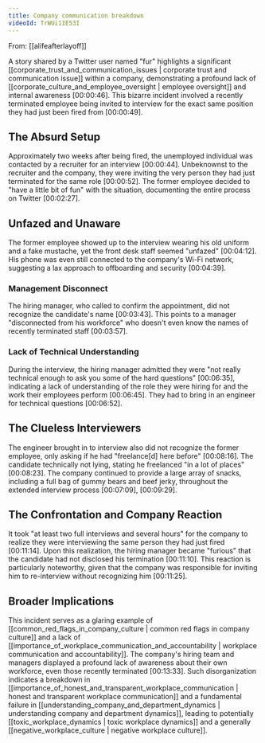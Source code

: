 ```yaml
---
title: Company communication breakdown
videoId: TrWUi1IE53I
---
```


From: [[alifeafterlayoff]] <br/> 

A story shared by a Twitter user named "fur" highlights a significant [[corporate_trust_and_communication_issues | corporate trust and communication issue]] within a company, demonstrating a profound lack of [[corporate_culture_and_employee_oversight | employee oversight]] and internal awareness <a class="yt-timestamp" data-t="00:00:46">[00:00:46]</a>. This bizarre incident involved a recently terminated employee being invited to interview for the exact same position they had just been fired from <a class="yt-timestamp" data-t="00:00:49">[00:00:49]</a>.

## The Absurd Setup
Approximately two weeks after being fired, the unemployed individual was contacted by a recruiter for an interview <a class="yt-timestamp" data-t="00:00:44">[00:00:44]</a>. Unbeknownst to the recruiter and the company, they were inviting the very person they had just terminated for the same role <a class="yt-timestamp" data-t="00:00:52">[00:00:52]</a>. The former employee decided to "have a little bit of fun" with the situation, documenting the entire process on Twitter <a class="yt-timestamp" data-t="00:02:27">[00:02:27]</a>.

## Unfazed and Unaware
The former employee showed up to the interview wearing his old uniform and a fake mustache, yet the front desk staff seemed "unfazed" <a class="yt-timestamp" data-t="00:04:12">[00:04:12]</a>. His phone was even still connected to the company's Wi-Fi network, suggesting a lax approach to offboarding and security <a class="yt-timestamp" data-t="00:04:39">[00:04:39]</a>.

### Management Disconnect
The hiring manager, who called to confirm the appointment, did not recognize the candidate's name <a class="yt-timestamp" data-t="00:03:43">[00:03:43]</a>. This points to a manager "disconnected from his workforce" who doesn't even know the names of recently terminated staff <a class="yt-timestamp" data-t="00:03:57">[00:03:57]</a>.

### Lack of Technical Understanding
During the interview, the hiring manager admitted they were "not really technical enough to ask you some of the hard questions" <a class="yt-timestamp" data-t="00:06:35">[00:06:35]</a>, indicating a lack of understanding of the role they were hiring for and the work their employees perform <a class="yt-timestamp" data-t="00:06:45">[00:06:45]</a>. They had to bring in an engineer for technical questions <a class="yt-timestamp" data-t="00:06:52">[00:06:52]</a>.

## The Clueless Interviewers
The engineer brought in to interview also did not recognize the former employee, only asking if he had "freelance[d] here before" <a class="yt-timestamp" data-t="00:08:16">[00:08:16]</a>. The candidate technically not lying, stating he freelanced "in a lot of places" <a class="yt-timestamp" data-t="00:08:23">[00:08:23]</a>. The company continued to provide a large array of snacks, including a full bag of gummy bears and beef jerky, throughout the extended interview process <a class="yt-timestamp" data-t="00:07:09">[00:07:09]</a>, <a class="yt-timestamp" data-t="00:09:29">[00:09:29]</a>.

## The Confrontation and Company Reaction
It took "at least two full interviews and several hours" for the company to realize they were interviewing the same person they had just fired <a class="yt-timestamp" data-t="00:11:14">[00:11:14]</a>. Upon this realization, the hiring manager became "furious" that the candidate had not disclosed his termination <a class="yt-timestamp" data-t="00:11:10">[00:11:10]</a>. This reaction is particularly noteworthy, given that the company was responsible for inviting him to re-interview without recognizing him <a class="yt-timestamp" data-t="00:11:25">[00:11:25]</a>.

## Broader Implications
This incident serves as a glaring example of [[common_red_flags_in_company_culture | common red flags in company culture]] and a lack of [[importance_of_workplace_communication_and_accountability | workplace communication and accountability]]. The company's hiring team and managers displayed a profound lack of awareness about their own workforce, even those recently terminated <a class="yt-timestamp" data-t="00:13:33">[00:13:33]</a>. Such disorganization indicates a breakdown in [[importance_of_honest_and_transparent_workplace_communication | honest and transparent workplace communication]] and a fundamental failure in [[understanding_company_and_department_dynamics | understanding company and department dynamics]], leading to potentially [[toxic_workplace_dynamics | toxic workplace dynamics]] and a generally [[negative_workplace_culture | negative workplace culture]].